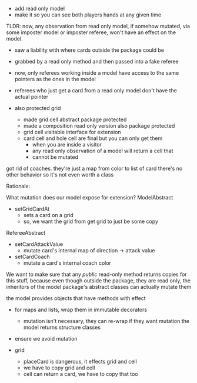 - add read only model
- make it so you can see both players hands at any given time

TLDR: now, any observation from read only model, if somehow mutated,
via some imposter model or imposter referee, 
won't have an effect on the model.





- saw a liability with where cards outside the package could be
- grabbed by a read only method and then passed into a fake referee
- now, only referees working inside a model have access to the same pointers as the ones in the 
  model
- referees who just get a card from a read only model don't have the actual pointer

- also protected grid 
  - made grid cell abstract package protected
  - made a composition read only version also package protected 
  - grid cell visitable interface for extension
  - card cell and hole cell are final but you can only get them
    - when you are inside a visitor
    - any read only observation of a model will return a cell that 
    - cannot be mutated

got rid of coaches. they're just a map from color to list of card
there's no other behavior so it's not even worth a class

Rationale:

What mutation does our model expose for extension?
ModelAbstract 
- setGridCardAt
  - sets a card on a grid
  - so, we want the grid from get grid to just be some copy
  
RefereeAbstract
- setCardAttackValue
  - mutate card's internal map of direction -> attack value 
- setCardCoach
  - mutate a card's internal coach color

We want to make sure that any _public_ read-only method
returns copies for this stuff, because even though outside the package,
they are read only, the inheritors of the model package's abstract
classes can actually mutate them


the model provides objects that have methods with effect
- for maps and lists, wrap them in immutable decorators 
  - mutation isn't necessary, they can re-wrap if they want mutation
the model returns structure classes 
- ensure we avoid mutation

- grid
  - placeCard is dangerous, it effects grid and cell
  - we have to copy grid and cell
  - cell can return a card, we have to copy that too


